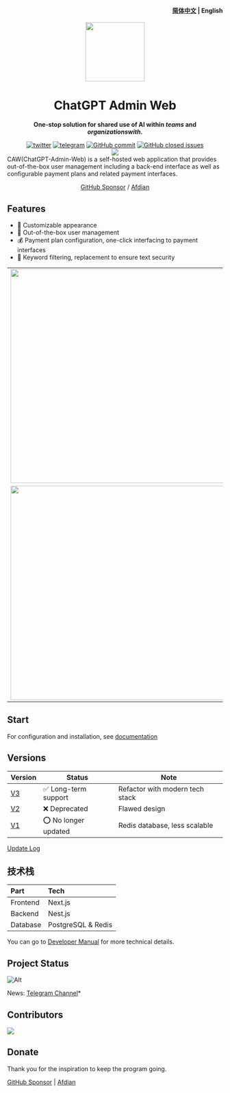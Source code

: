 <h4 align="right"><a href="https://github.com/AprilNEA/ChatGPT-Admin-Web/blob/master/README_EN.md">
简体中文</a> | <strong>English</strong></h4>
<p align="center">
    <img src=https://s2.loli.net/2023/10/23/MLfhA2owPCacmyU.png width=138/>
</p>
<h1 align="center">ChatGPT Admin Web</h1>
<p align="center"><strong>One-stop solution for shared use of AI within <em>teams</em> and <em>organizationswith</em>.</strong></p>
<div align="center">
    <a href="https://twitter.com/AprilNEA" target="_blank">
    <img alt="twitter" src="https://img.shields.io/badge/follow-AprilNEA-green?style=flat-square&logo=Twitter"></a>
    <a href="https://t.me/ChatGPTAdminWebChannel" target="_blank">
    <img alt="telegram" src="https://img.shields.io/badge/channel-telegram-blueviolet?style=flat-square&logo=Telegram"></a>
    <a href="https://github.com/AprilNEA/ChatGPT-Admin-Web/commits" target="_blank">
    <img alt="GitHub commit" src="https://img.shields.io/github/commit-activity/m/AprilNEA/ChatGPT-Admin-Web?style=flat-square"></a>
    <a href="https://github.com/AprilNEA/ChatGPT-Admin-Web/issues?q=is%3Aissue+is%3Aclosed" target="_blank">
    <img alt="GitHub closed issues" src="https://img.shields.io/github/issues-closed/AprilNEA/ChatGPT-Admin-Web.svg?style=flat-square"></a>
<br/>    
<img src="https://hits.siyue.best/v1/hits?url=https://github.com/AprilNEA/ChatGPT-Admin-Web" />

</div>
<div align="left">CAW(ChatGPT-Admin-Web) is a self-hosted web application that provides out-of-the-box user management including a back-end interface as well as configurable payment plans and related payment interfaces.</div>


<div align="center">

[GitHub Sponsor](https://github.com/sponsors/AprilNEA) / [Afdian](https://afdian.net/a/aprilnea)

</div>

## Features

- 🌈 Customizable appearance
- 👻 Out-of-the-box user management
- 💰 Payment plan configuration, one-click interfacing to payment interfaces
- 🔐 Keyword filtering, replacement to ensure text security

|                                                                           |                                                                           |
|---------------------------------------------------------------------------|---------------------------------------------------------------------------|
| <img src=https://s2.loli.net/2023/11/10/53Q4ZodyIhvmaHt.png width="500"/> |                                                                           |
| <img src=https://s2.loli.net/2023/11/10/KoieRB9jnTxgCuz.png width="500"/> | <img src=https://s2.loli.net/2023/11/10/kI8z2auXcnFGwTe.png width="500"/> |

## Start

For configuration and installation, see [documentation](https://manual.sku.moe/project/chatgpt-admin-web)

## Versions

| Version                                                       | Status                               | Note                            |
|---------------------------------------------------------------|--------------------------------------|---------------------------------|
| [V3](https://github.com/AprilNEA/ChatGPT-Admin-Web/tree/v3)   | :white_check_mark: Long-term support | Refactor with modern tech stack |
| [V2](https://github.com/AprilNEA/ChatGPT-Admin-Web/tree/v2)   | :x: Deprecated                       | Flawed design                   |
| [V1](https://github.com/AprilNEA/ChatGPT-Admin-Web/tree/main) | :o: No longer updated                | Redis database, less scalable   |

[Update Log](https://manual.sku.moe/project/chatgpt-admin-web/update-log)


## 技术栈

| Part     | Tech               |
|:---------|:-------------------|
| Frontend | Next.js            |
| Backend  | Nest.js            |
| Database | PostgreSQL & Redis |

You can go to [Developer Manual](https://manual.sku.moe/project/chatgpt-admin-web/development) for more technical details.

## Project Status

![Alt](https://repobeats.axiom.co/api/embed/67fc3464887e0956a6225b4c5c6579c2699d8363.svg "Repobeats analytics image")

News: [Telegram Channel](https://t.me/ChatGPTAdminWebChannel)*

## Contributors

<a href="https://github.com/AprilNEA/ChatGPT-Admin-Web/graphs/contributors">
  <img src="https://contrib.rocks/image?repo=AprilNEA/ChatGPT-Admin-Web" />
</a>

## Donate

Thank you for the inspiration to keep the program going.

[GitHub Sponsor](https://github.com/sponsors/AprilNEA)  |  [Afdian](https://afdian.net/a/aprilnea)

